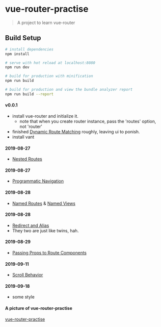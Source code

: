 # vue-router-practise

> A project to learn vue-router

## Build Setup

``` bash
# install dependencies
npm install

# serve with hot reload at localhost:8080
npm run dev

# build for production with minification
npm run build

# build for production and view the bundle analyzer report
npm run build --report
```

#### v0.0.1
- install vue-router and initialize it.
    - note that when you create router instance, pass the 'routes' option, not 'router' 
- finished [Dynamic Route Matching](https://router.vuejs.org/guide/essentials/dynamic-matching.html) roughly, leaving ui to ponish.
- install vant
#### 2019-08-27
- [Nested Routes](https://router.vuejs.org/guide/essentials/nested-routes.html)
#### 2019-08-27
- [Programmatic Navigation](https://router.vuejs.org/guide/essentials/navigation.html)
#### 2019-08-28
- [Named Routes](https://router.vuejs.org/guide/essentials/named-routes.html)
& [Named Views](https://router.vuejs.org/guide/essentials/named-views.html)
#### 2019-08-28
- [Redirect and Alias](https://router.vuejs.org/guide/essentials/redirect-and-alias.html)
-  They two are just like twins, hah.
#### 2019-08-29
- [Passing Props to Route Components](https://router.vuejs.org/guide/essentials/passing-props.html)
#### 2019-09-11
- [Scroll Behavior](https://router.vuejs.org/guide/advanced/scroll-behavior.html)
#### 2019-09-18
- some style
#### A picture of vue-router-practise
[vue-router-practise](https://i.loli.net/2019/09/22/VIeB48HMLNZ1myv.png)

